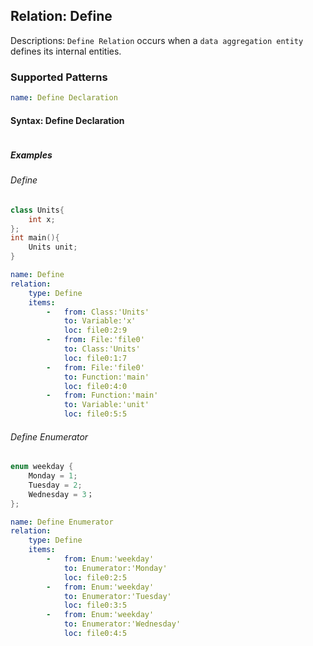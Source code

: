 ## Relation: Define

Descriptions: `Define Relation` occurs when a  `data aggregation entity` defines its internal entities.

### Supported Patterns

```yaml
name: Define Declaration
```
#### Syntax: Define Declaration
```text

```

##### Examples

###### Define

```cpp
class Units{
    int x;
};
int main(){
    Units unit;
}
```

```yaml
name: Define
relation:
    type: Define
    items:
        -   from: Class:'Units'
            to: Variable:'x'
            loc: file0:2:9
        -   from: File:'file0'
            to: Class:'Units'
            loc: file0:1:7
        -   from: File:'file0'
            to: Function:'main'
            loc: file0:4:0
        -   from: Function:'main'
            to: Variable:'unit'
            loc: file0:5:5
```

###### Define Enumerator

```cpp
enum weekday {
    Monday = 1;
    Tuesday = 2;
    Wednesday = 3；
};
```

```yaml
name: Define Enumerator
relation:
    type: Define
    items:
        -   from: Enum:'weekday'
            to: Enumerator:'Monday'
            loc: file0:2:5
        -   from: Enum:'weekday'
            to: Enumerator:'Tuesday'
            loc: file0:3:5
        -   from: Enum:'weekday'
            to: Enumerator:'Wednesday'
            loc: file0:4:5
```